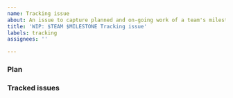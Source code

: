 ```yaml
---
name: Tracking issue
about: An issue to capture planned and on-going work of a team's milestone.
title: 'WIP: $TEAM $MILESTONE Tracking issue'
labels: tracking
assignees: ''

---
```


### Plan

<!--
Summarize what the team wants to achieve this iteration.
- What are the problems we want to solve or what information do we want to gather?
- Why is solving those problems or gathering that information important?
- How do we plan to solve those problems or gather that information?
-->

### Tracked issues

<!-- BEGIN WORK -->
<!-- END WORK -->
